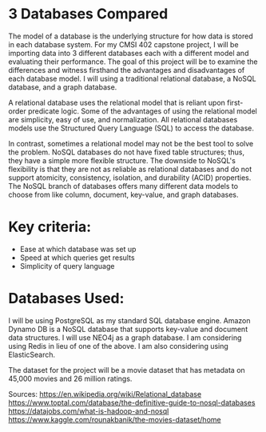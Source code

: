 # 3 Databases Compared
The model of a database is the underlying structure for how data is stored in each database system. For my CMSI 402 capstone project, I will be importing data into 3 different databases each with a different model and evaluating their performance. The goal of this project will be to examine the differences and witness firsthand the advantages and disadvantages of each database model. I will using a traditional relational database, a NoSQL database, and a graph database. 

A relational database uses the relational model that is reliant upon first-order predicate logic. Some of the advantages of using the relational model are simplicity, easy of use, and normalization. All relational databases models use the Structured Query Language (SQL) to access the database. 

  In contrast, sometimes a relational model may not be the best tool to solve the problem. NoSQL databases do not have fixed table structures; thus, they have a simple more flexible structure. The downside to NoSQL's flexibility is that they are not as reliable as relational databases and do not support atomicity, consistency, isolation, and durability (ACID) properties. The NoSQL branch of databases offers many different data models to choose from like column, document, key-value, and graph databases.
 

# Key criteria: 
* Ease at which database was set up
* Speed at which queries get results
* Simplicity of query language

# Databases Used:
I will be using PostgreSQL as my standard SQL database engine. 
Amazon Dynamo DB is a NoSQL database that supports key-value and document data structures.
I will use NEO4j as a graph database. 
I am considering using Redis in lieu of one of the above. 
I am also considering using ElasticSearch. 

The dataset for the project will be a movie dataset that has metadata on 45,000 movies and 26 million ratings. 


Sources:
https://en.wikipedia.org/wiki/Relational_database
https://www.toptal.com/database/the-definitive-guide-to-nosql-databases
https://datajobs.com/what-is-hadoop-and-nosql
https://www.kaggle.com/rounakbanik/the-movies-dataset/home
